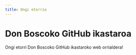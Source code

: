 ```yaml
---
title: Ongi etorria
---
```


# Don Boscoko GitHub ikastaroa

Ongi etorri Don Boscoko GitHub ikastaroko web orrialdera!
